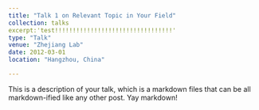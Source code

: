 ```yaml
---
title: "Talk 1 on Relevant Topic in Your Field"
collection: talks
excerpt:'test!!!!!!!!!!!!!!!!!!!!!!!!!!!!!!!!!'
type: "Talk"
venue: "Zhejiang Lab"
date: 2012-03-01
location: "Hangzhou, China"

---
```


This is a description of your talk, which is a markdown files that can be all markdown-ified like any other post. Yay markdown!
